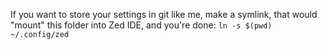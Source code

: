 If you want to store your settings in git like me,
make a symlink, that would "mount" this folder into Zed IDE, and you're done:
`ln -s $(pwd) ~/.config/zed`
